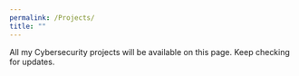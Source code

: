 ```yaml
---
permalink: /Projects/
title: ""
---
```

All my Cybersecurity projects will be available on this page. Keep checking for updates.

